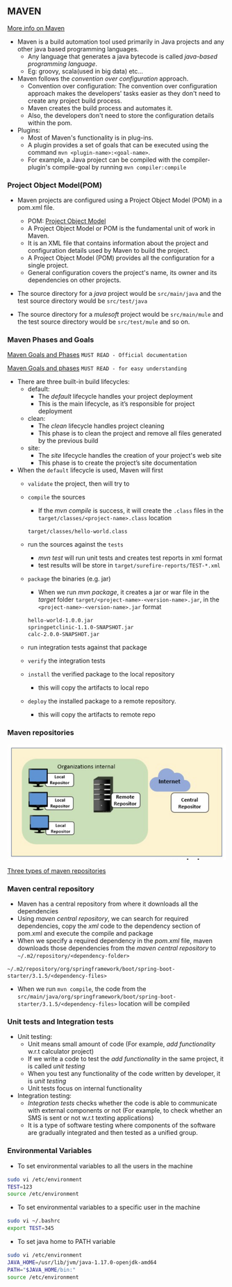 MAVEN
------

[More info on Maven](https://en.wikipedia.org/wiki/Apache_Maven)

* Maven is a build automation tool used primarily in Java projects and any other java based programming languages.
    * Any language that generates a java bytecode is called _java-based programming language_.
    * Eg: groovy, scala(used in big data) etc...
* Maven follows the _convention over configuration_ approach.
    * Convention over configuration: The convention over configuration approach makes the developers' tasks easier as they don't need to create any project build process. 
    * Maven creates the build process and automates it. 
    * Also, the developers don't need to store the configuration details within the pom.
* Plugins:
    * Most of Maven's functionality is in plug-ins. 
    * A plugin provides a set of goals that can be executed using the command `mvn <plugin-name>:<goal-name>`. 
    * For example, a Java project can be compiled with the compiler-plugin's compile-goal by running `mvn compiler:compile`


### Project Object Model(POM)

* Maven projects are configured using a Project Object Model (POM) in a pom.xml file.
    * POM: [Project Object Model](https://maven.apache.org/guides/introduction/introduction-to-the-pom.html)
    * A Project Object Model or POM is the fundamental unit of work in Maven. 
    * It is an XML file that contains information about the project and configuration details used by Maven to build the project. 
    * A Project Object Model (POM) provides all the configuration for a single project. 
    * General configuration covers the project's name, its owner and its dependencies on other projects.

* The source directory for a _java_ project would be `src/main/java` and the test source directory would be `src/test/java`
* The source directory for a _mulesoft_ project would be `src/main/mule` and the test source directory would be `src/test/mule` and so on.



### Maven Phases and Goals

[Maven Goals and Phases](https://maven.apache.org/guides/introduction/introduction-to-the-lifecycle.html) `MUST READ - Official documentation`

[Maven Goals and phases](https://www.baeldung.com/maven-goals-phases) `MUST READ - for easy understanding`

* There are three built-in build lifecycles: 
    * default: 
        * The _default_ lifecycle handles your project deployment
        * This is the main lifecycle, as it’s responsible for project deployment
    * clean: 
        * The _clean_ lifecycle handles project cleaning
        * This phase is to clean the project and remove all files generated by the previous build
    * site: 
        * The _site_ lifecycle handles the creation of your project's web site
        * This phase is to create the project’s site documentation
* When the `default` lifecycle is used, Maven will first 
    * `validate` the project, then will try to 
    * `compile` the sources 
        * If the _mvn compile_ is success, it will create the `.class` files in the `target/classes/<project-name>.class` location
        ```
        target/classes/hello-world.class
        ```
    * run the sources against the `tests`
        * _mvn test_ will run unit tests and creates test reports in xml format
        * test results will be store in `target/surefire-reports/TEST-*.xml`
    * `package` the binaries (e.g. jar) 
        * When we run _mvn package_, it creates a jar or war file in the _target_ folder `target/<project-name>-<version-name>.jar`, in the `<project-name>-<version-name>.jar` format
        
        ```
        hello-world-1.0.0.jar
        springpetclinic-1.1.0-SNAPSHOT.jar
        calc-2.0.0-SNAPSHOT.jar
        ```
    * run integration tests against that package 
    * `verify` the integration tests 
    * `install` the verified package to the local repository
        * this will copy the artifacts to local repo
    * `deploy` the installed package to a remote repository.
        * this will copy the artifacts to remote repo


### Maven repositories

![Maven repository structure](Images/image-1.png)

[Three types of maven repositories](https://directdevops.blog/2023/11/24/devops-classroom-notes-24-nov-2023/)

### Maven central repository

* Maven has a central repository from where it downloads all the dependencies 
* Using _maven central repository_, we can search for required dependencies, copy the _xml_ code to the dependency section of pom.xml and execute the compile and package
* When we specify a required dependency in the _pom.xml_ file, maven downloads those dependencies from the _maven central repository_ to `~/.m2/repository/<dependency-folder>`
```
~/.m2/repository/org/springframework/boot/spring-boot-starter/3.1.5/<dependency-files>
```
* When we run `mvn compile`, the code from the `src/main/java/org/springframework/boot/spring-boot-starter/3.1.5/<dependency-files>` location will be compiled


### Unit tests and Integration tests

* Unit testing:
    * Unit means small amount of code (For example, _add functionality_ w.r.t calculator project)
    * If we write a code to test the _add functionality_ in the same project, it is called _unit testing_
    * When you test any functionality of the code written by developer, it is _unit testing_
    * Unit tests focus on internal functionality
* Integration testing:
    * _Integration tests_ checks whether the code is able to communicate with external components or not (For example, to check whether an SMS is sent or not w.r.t texting applications)
    * It is a type of software testing where components of the software are gradually integrated and then tested as a unified group.


### Environmental Variables

* To set environmental variables to all the users in the machine
```bash
sudo vi /etc/environment
TEST=123
source /etc/environment
```
* To set environmental variables to a specific user in the machine
```bash
sudo vi ~/.bashrc
export TEST=345
```
* To set java home to PATH variable
```bash
sudo vi /etc/environment
JAVA_HOME=/usr/lib/jvm/java-1.17.0-openjdk-amd64
PATH="$JAVA_HOME/bin:"
source /etc/environment
```

